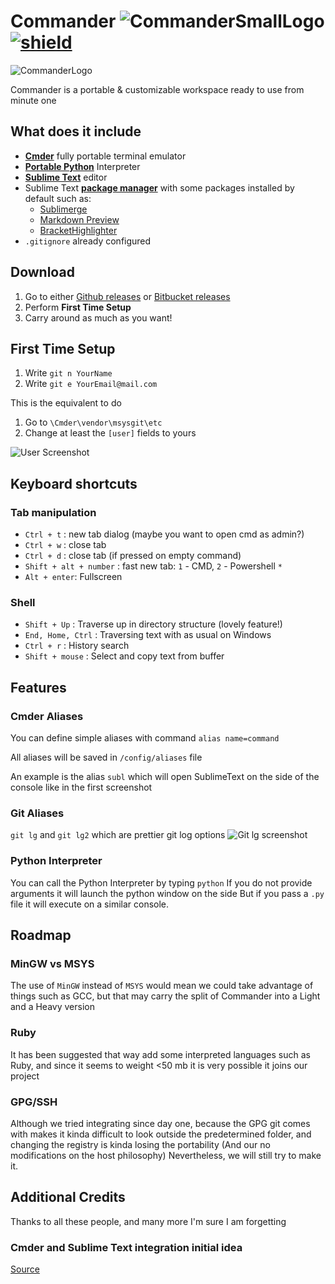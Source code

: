# Commander ![CommanderSmallLogo](http://i.imgur.com/O7Aj373.png) [![shield](https://img.shields.io/badge/license-MIT-006969.svg?style=plastic)](http://opensource.org/licenses/MIT "MIT license")

![CommanderLogo](http://i.imgur.com/bDow6iB.png)

Commander is a portable & customizable workspace ready to use from minute one

## What does it include

* [**Cmder**](http://gooseberrycreative.com/cmder/) fully portable terminal emulator 
* [**Portable Python**](http://portablepython.com/) Interpreter
* [**Sublime Text**](http://www.sublimetext.com/) editor
* Sublime Text [**package manager**](https://packagecontrol.io/) with some packages installed by default such as:
    * [Sublimerge](http://www.sublimerge.com/)
    * [Markdown Preview](https://github.com/revolunet/sublimetext-markdown-preview)
    * [BracketHighlighter](https://github.com/facelessuser/BracketHighlighter)
* `.gitignore` already configured

## Download

1. Go to either [Github releases](https://github.com/Mortadelegle/Commander/releases) or [Bitbucket releases](https://bitbucket.org/Mortadelegle/commander/downloads)
2. Perform **First Time Setup**
3. Carry around as much as you want!

## First Time Setup

1. Write `git n YourName`
2. Write `git e YourEmail@mail.com`

This is the equivalent to do

1. Go to `\Cmder\vendor\msysgit\etc`
2. Change at least the `[user]` fields to yours

![User Screenshot](http://i.imgur.com/E9yPjsP.png)

## Keyboard shortcuts

### Tab manipulation

* `Ctrl + t` : new tab dialog (maybe you want to open cmd as admin?)
* `Ctrl + w` : close tab
* `Ctrl + d` : close tab (if pressed on empty command)
* `Shift + alt + number` : fast new tab: `1` - CMD, `2` - Powershell `*`
* `Alt + enter`: Fullscreen

### Shell

* `Shift + Up` : Traverse up in directory structure (lovely feature!)
* `End, Home, Ctrl` : Traversing text with as usual on Windows
* `Ctrl + r` : History search
* `Shift + mouse` : Select and copy text from buffer

## Features

### Cmder Aliases
You can define simple aliases with command `alias name=command`

All aliases will be saved in `/config/aliases` file

An example is the alias `subl` which will open SublimeText on the side of the console like in the first screenshot

### Git Aliases
`git lg` and `git lg2` which are prettier git log options
![Git lg screenshot](http://i.imgur.com/QOcvbeH.png)

### Python Interpreter
You can call the Python Interpreter by typing `python`
If you do not provide arguments it will launch the python window on the side
But if you pass a `.py` file it will execute on a similar console.

## Roadmap

### MinGW vs MSYS

The use of `MinGW` instead of `MSYS` would mean we could take advantage of things such as GCC, but that may carry the split of Commander into a Light and a Heavy version

### Ruby

It has been suggested that way add some interpreted languages such as Ruby, and since it seems to weight <50 mb it is very possible it joins our project

### GPG/SSH

Although we tried integrating since day one, because the GPG git comes with makes it kinda difficult to look outside the predetermined folder, and changing the registry is kinda losing the portability (And our no modifications on the host philosophy)
Nevertheless, we will still try to make it.

## Additional Credits

Thanks to all these people, and many more I'm sure I am forgetting

### Cmder and Sublime Text integration initial idea

[Source](http://laravel.io/forum/02-24-2014-a-neat-way-integrate-cmder-and-sublime-text-seamlessly)